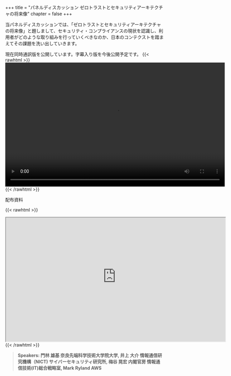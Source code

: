 +++
title = "パネルディスカッション ゼロトラストとセキュリティアーキテクチャの将来像"
chapter = false
+++

当パネルディスカッションでは、「ゼロトラストとセキュリティアーキテクチャの将来像」と題しまして、セキュリティ・コンプライアンスの現状を認識し、利用者がどのような取り組みを行っていくべきなのか、日本のコンテクストを踏まえてその課題を洗い出していきます。

現在同時通訳版を公開しています。字幕入り版を今後公開予定です。
{{< rawhtml >}}
<video width="696" height="392" controls>
  <source src="https://awssecurityroadshow2020.s3-ap-northeast-1.amazonaws.com/workshops/keynote2/paneldiscussion_vo.mp4" type="video/mp4">
  Your browser doesn't support video.
</video>
{{< /rawhtml >}}

配布資料

{{< rawhtml >}}
<iframe src="https://awssecurityroadshow2020.s3-ap-northeast-1.amazonaws.com/workshops/keynote2/paneldiscussion_introduction.pdf" width="696" height="392"></iframe>
{{< /rawhtml >}}

>  **Speakers: 門林 雄基 奈良先端科学技術大学院大学, 井上 大介 情報通信研究機構（NICT) サイバーセキュリティ研究所, 梅谷 晃宏 内閣官房 情報通信技術(IT)総合戦略室, Mark Ryland AWS** 